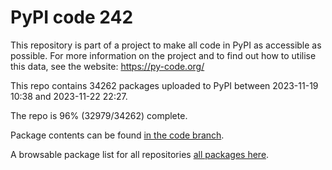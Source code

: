 # PyPI code 242

This repository is part of a project to make all code in PyPI as accessible as possible. For more information 
on the project and to find out how to utilise this data, see the website: https://py-code.org/

This repo contains 34262 packages uploaded to PyPI between 
2023-11-19 10:38 and 2023-11-22 22:27.

The repo is 96% (32979/34262) complete.

Package contents can be found [in the code branch](https://github.com/pypi-data/pypi-mirror-242/tree/code/packages).

A browsable package list for all repositories [all packages here](https://py-code.org/repositories/pypi-mirror-242).



